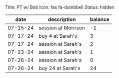 
Title: PT w/ Bob
Icon: fas fa-dumbbell
Status: hidden

| date     | description         | balance |
| -------- | ------------------- | ------- |
| 07-15-24 | session at Morrison | -1      |
| 07-17-24 | buy 4 at Sarah's    | 3       |
| 07-17-24 | session at Sarah's  | 2       |
| 07-23-24 | session at Sarah's  | 1       |
| 07-26-24 | session at Sarah's  | 0       |
| 07-26-24 | buy 24 at Sarah's   | 24      |
